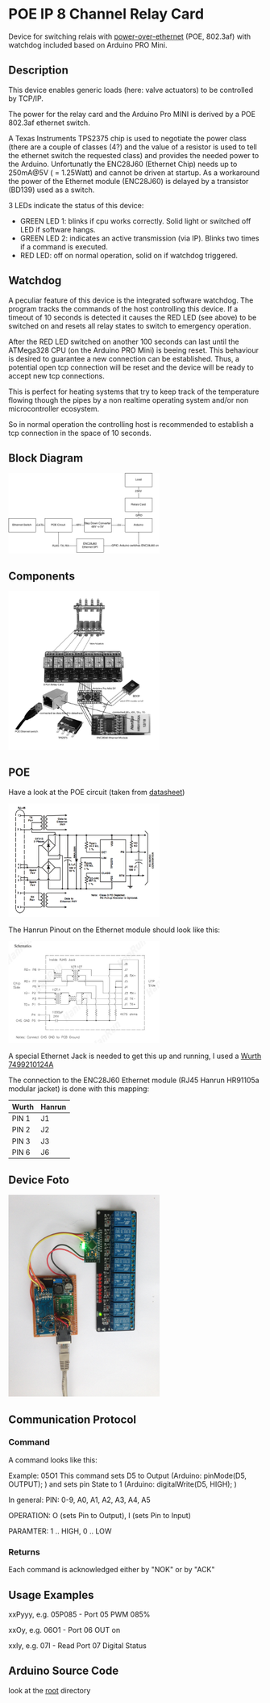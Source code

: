 # POE IP 8 Channel Relay Card
Device for switching relais with [power-over-ethernet](http://en.wikipedia.org/wiki/Power_over_Ethernet) (POE, 802.3af) with watchdog included based on Arduino PRO Mini.

## Description
This device enables generic loads (here: valve actuators) to be controlled by TCP/IP.

The power for the relay card and the Arduino Pro MINI is derived by a POE 802.3af ethernet switch.

A Texas Instruments TPS2375 chip is used to negotiate the power class (there are a couple of classes (4?) and the value of a resistor is used to tell the ethernet switch the requested class) and provides the needed power to the Arduino. Unfortunatly the ENC28J60 (Ethernet Chip) needs up to 250mA@5V ( = 1.25Watt) and cannot be driven at startup. As a workaround the power of the Ethernet module (ENC28J60) is delayed by a transistor (BD139) used as a switch.

3 LEDs indicate the status of this device:

- GREEN LED 1: blinks if cpu works correctly. Solid light or switched off LED if software hangs.
- GREEN LED 2: indicates an active transmission (via IP). Blinks two times if a command is executed.
- RED LED: off on normal operation, solid on if watchdog triggered.

## Watchdog
A peculiar feature of this device is the integrated software watchdog. The program tracks the commands of the host controlling this device. If a timeout of 10 seconds is detected it causes the RED LED (see above) to be switched on and resets all relay states to switch to emergency operation.

After the RED LED switched on another 100 seconds can last until the ATMega328 CPU (on the Arduino PRO Mini) is beeing reset. This behaviour is desired to guarantee a new connection can be established. Thus, a potential open tcp connection will be reset and the device will be ready to accept new tcp connections.

This is perfect for heating systems that try to keep track of the temperature flowing though the pipes by a non realtime operating system and/or non microcontroller ecosystem.

So in normal operation the controlling host is recommended to establish a tcp connection in the space of 10 seconds.

## Block Diagram
<img width="300px" src="https://raw.githubusercontent.com/mistay/arduino_poe_ip_relay/master/media/blockdiagram.png" />

## Components
<img width="300px" src="https://raw.githubusercontent.com/mistay/arduino_poe_ip_relay/master/media/components.jpg" />

## POE

Have a look at the POE circuit (taken from [datasheet](http://www.ti.com/lit/ds/symlink/tps2375.pdf))

<img width="300px" src="https://raw.githubusercontent.com/mistay/arduino_poe_ip_relay/master/media/tsp_circuit.png" />

The Hanrun Pinout on the Ethernet module should look like this:

<img width="300px" src="https://raw.githubusercontent.com/mistay/arduino_poe_ip_relay/master/media/hanrun.jpg" />

A special Ethernet Jack is needed to get this up and running, I used a [Wurth 7499210124A](http://www.digikey.com/product-detail/en/7499210124A/732-4975-ND/4429048)

The connection to the ENC28J60 Ethernet module (RJ45 Hanrun HR91105a modular jacket) is done with this mapping:

Wurth  | Hanrun
------------- | -------------
PIN 1 | J1
PIN 2 | J2
PIN 3 | J3
PIN 6 | J6

## Device Foto

<img width="300px" src="https://raw.githubusercontent.com/mistay/arduino_poe_ip_relay/master/media/IMG_8039.JPG" />


## Communication Protocol

### Command
A command looks like this:

Example: 05O1
This command sets D5 to Output (Arduino: pinMode(D5, OUTPUT); ) and sets pin State to 1 (Arduino: digitalWrite(D5, HIGH); )

In general: <PIN PIN><OPERATION><PARAMETER>
PIN: 0-9, A0, A1, A2, A3, A4, A5

OPERATION: O (sets Pin to Output), I (sets Pin to Input)

PARAMTER: 1 .. HIGH, 0 .. LOW

### Returns
Each command is acknowledged either by "NOK" or by "ACK"


## Usage Examples

xxPyyy, e.g. 05P085 - Port 05 PWM 085%
  
  xxOy,   e.g. 06O1   - Port 06 OUT on
  
  xxIy,   e.g. 07I    - Read Port 07 Digital Status
  




## Arduino Source Code
look at the [root](https://github.com/mistay/arduino_poe_ip_relay) directory

